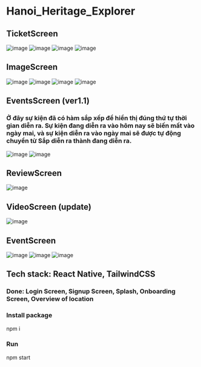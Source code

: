 # Hanoi_Heritage_Explorer
## TicketScreen
![image](https://github.com/dngKwngg/Hanoi_Heritage_Explorer/assets/100312499/26829b62-5f7a-4cf1-9d26-5c6f59b2540f)
![image](https://github.com/dngKwngg/Hanoi_Heritage_Explorer/assets/100312499/c5deb9cd-3586-4d62-b01b-4a2e0eccd0d8)
![image](https://github.com/dngKwngg/Hanoi_Heritage_Explorer/assets/100312499/eea9bdac-b16d-475d-8af0-66781c4dd8c4)
![image](https://github.com/dngKwngg/Hanoi_Heritage_Explorer/assets/100312499/cbecffd3-922c-4ac5-98ac-10078aad5a48)

## ImageScreen
![image](https://github.com/dngKwngg/Hanoi_Heritage_Explorer/assets/100312499/15f6b1c4-6267-4ea9-ac9c-5879568bc60f)
![image](https://github.com/dngKwngg/Hanoi_Heritage_Explorer/assets/100312499/e6e9fca1-5c0f-489d-a07f-3a1e1680c454)
![image](https://github.com/dngKwngg/Hanoi_Heritage_Explorer/assets/100312499/31a5907b-4917-4965-9c7d-0957b1878db1)
![image](https://github.com/dngKwngg/Hanoi_Heritage_Explorer/assets/100312499/a7fcd9d1-ad9f-448f-9d99-d1f4ecbb610d)

## EventsScreen (ver1.1)
### Ở đây sự kiện đã có hàm sắp xếp để hiển thị đúng thứ tự thời gian diễn ra. Sự kiện đang diễn ra vào hôm nay sẽ biến mất vào ngày mai, và sự kiện diễn ra vào ngày mai sẽ được tự động chuyển từ Sắp diễn ra thành đang diễn ra.
![image](https://github.com/dngKwngg/Hanoi_Heritage_Explorer/assets/100312499/46b3830a-e200-485b-b082-ab75efe03e4d)
![image](https://github.com/dngKwngg/Hanoi_Heritage_Explorer/assets/100312499/b0f62ecc-d869-41f5-8477-160733cd9b83)

## ReviewScreen
![image](https://github.com/dngKwngg/Hanoi_Heritage_Explorer/assets/100312499/52993e7d-f74b-42c8-8a66-c7011e2c52f2)

## VideoScreen (update)
![image](https://github.com/dngKwngg/Hanoi_Heritage_Explorer/assets/100312499/c8449160-6c7d-4cea-93cb-858fb8b02c0f)


## EventScreen
![image](https://github.com/dngKwngg/Hanoi_Heritage_Explorer/assets/100312499/7c8f5e38-1eca-47c5-8cfe-28b7d29a3668)
![image](https://github.com/dngKwngg/Hanoi_Heritage_Explorer/assets/100312499/9326e241-24d2-4103-95f4-a7823c5ec520)
![image](https://github.com/dngKwngg/Hanoi_Heritage_Explorer/assets/100312499/3938b34c-be33-4b85-8bb1-90ff47348740)






<h2>Tech stack: React Native, TailwindCSS</h2>
<h3>Done: Login Screen, Signup Screen, Splash, Onboarding Screen, Overview of location</h3>

<h3>Install package</h3>
<p>npm i</p>

<h3>Run</h3>
<p>npm start</p>
